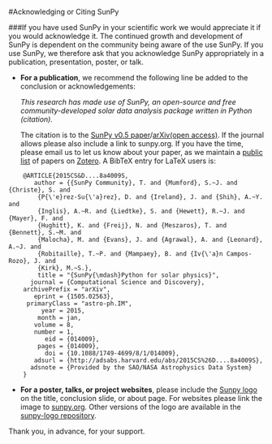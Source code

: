 #Acknowledging or Citing SunPy

###If you have used SunPy in your scientific work we would appreciate it if you would acknowledge it.
The continued growth and development of SunPy is dependent on the community being aware of the use SunPy. If you use SunPy, we therefore ask that you acknowledge SunPy appropriately in a publication, presentation, poster, or talk. 

* **For a publication**, we recommend the following line be added to the conclusion or acknowledgements:

	*This research has made use of SunPy, an open-source and free community-developed solar data analysis package written in Python (citation).*

	The citation is to the [SunPy v0.5 paper](https://iopscience.iop.org/article/10.1088/1749-4699/8/1/014009)/[arXiv(open access)](http://arxiv.org/abs/1505.02563). If the journal allows please also include a link to sunpy.org. If you have the time, please email us to let us know about your paper, as we maintain a [public list](https://www.zotero.org/groups/sunpy_-_python_for_solar_physicists) of papers on [Zotero](https://www.zotero.org/). 
	A BibTeX entry for LaTeX users is:

```
	@ARTICLE{2015CS&D....8a4009S,
	   author = {{SunPy Community}, T. and {Mumford}, S.~J. and {Christe}, S. and 
		{P{\'e}rez-Su{\'a}rez}, D. and {Ireland}, J. and {Shih}, A.~Y. and 
		{Inglis}, A.~R. and {Liedtke}, S. and {Hewett}, R.~J. and {Mayer}, F. and 
		{Hughitt}, K. and {Freij}, N. and {Meszaros}, T. and {Bennett}, S.~M. and 
		{Malocha}, M. and {Evans}, J. and {Agrawal}, A. and {Leonard}, A.~J. and 
		{Robitaille}, T.~P. and {Mampaey}, B. and {Iv{\'a}n Campos-Rozo}, J. and 
		{Kirk}, M.~S.},
	    title = "{SunPy{\mdash}Python for solar physics}",
	  journal = {Computational Science and Discovery},
	archivePrefix = "arXiv",
	   eprint = {1505.02563},
	 primaryClass = "astro-ph.IM",
	     year = 2015,
	    month = jan,
	   volume = 8,
	   number = 1,
	      eid = {014009},
	    pages = {014009},
	      doi = {10.1088/1749-4699/8/1/014009},
	   adsurl = {http://adsabs.harvard.edu/abs/2015CS%26D....8a4009S},
	  adsnote = {Provided by the SAO/NASA Astrophysics Data System}
	}

```
	
* **For a poster, talks, or project websites**, please include the [Sunpy logo](http://sunpy.org/about/#acknowledging) on the title, conclusion slide, or about page. For websites please link the image to [sunpy.org](http://sunpy.org/). Other versions of the logo are available in the [sunpy-logo repository](https://github.com/sunpy/sunpy-logo/).

Thank you, in advance, for your support. 
